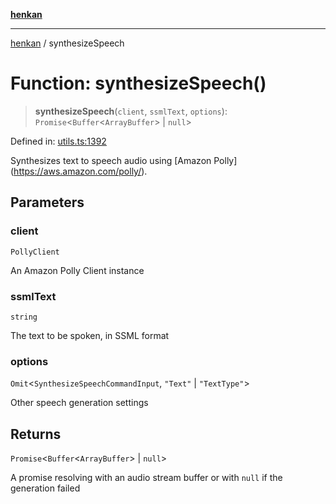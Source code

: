 [**henkan**](../README.md)

***

[henkan](../README.md) / synthesizeSpeech

# Function: synthesizeSpeech()

> **synthesizeSpeech**(`client`, `ssmlText`, `options`): `Promise`\<`Buffer`\<`ArrayBuffer`\> \| `null`\>

Defined in: [utils.ts:1392](https://github.com/Ronokof/Henkan/blob/a8409ff59a4d15090def2ea20c6de370a8a9f4b3/src/utils.ts#L1392)

Synthesizes text to speech audio using \[Amazon Polly\](https://aws.amazon.com/polly/).

## Parameters

### client

`PollyClient`

An Amazon Polly Client instance

### ssmlText

`string`

The text to be spoken, in SSML format

### options

`Omit`\<`SynthesizeSpeechCommandInput`, `"Text"` \| `"TextType"`\>

Other speech generation settings

## Returns

`Promise`\<`Buffer`\<`ArrayBuffer`\> \| `null`\>

A promise resolving with an audio stream buffer or with `null` if the generation failed
